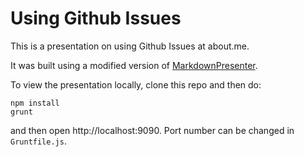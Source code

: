 # Using Github Issues

This is a presentation on using Github Issues at about.me.

It was built using a modified version of [MarkdownPresenter](http://jsakamoto.github.com/MarkdownPresenter/Presenter.html).

To view the presentation locally, clone this repo and then do:

```
npm install
grunt
```

and then open http://localhost:9090. Port number can be changed in `Gruntfile.js`.
